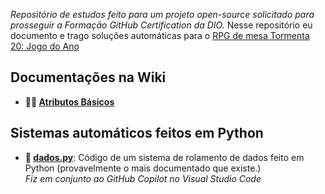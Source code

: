 _Repositório de estudos feito para um projeto open-source solicitado para prosseguir a Formação GitHub Certification da DIO._
Nesse repositório eu documento e trago soluções automáticas para o [RPG de mesa Tormenta 20: Jogo do Ano](https://jamboeditora.com.br/produto/tormenta20-edicao-jogo-do-ano/)

## Documentações na Wiki
- **🏋️‍♂️ [Atributos Básicos](https://github.com/joaocvteixeira/tormenta-20/wiki/Atributos-Básicos)**

## Sistemas automáticos feitos em Python
- **🎲 [dados.py](https://github.com/joaocvteixeira/tormenta-20/blob/main/dados.py)**: Código de um sistema de rolamento de dados feito em Python (provavelmente o mais documentado que existe.)  
_Fiz em conjunto ao GitHub Copilot no Visual Studio Code_
